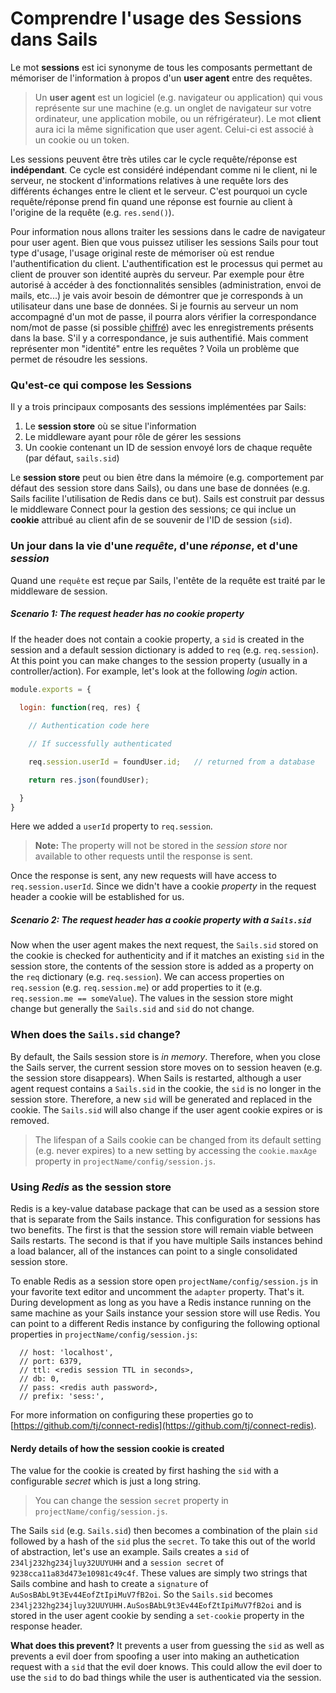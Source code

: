# Comprendre l'usage des Sessions dans Sails

Le mot **sessions** est ici synonyme de tous les composants permettant de mémoriser de l'information à propos d'un **user agent** entre des requêtes.

>Un **user agent** est un logiciel (e.g. navigateur ou application) qui vous représente sur une machine (e.g. un onglet de navigateur sur votre ordinateur, une application mobile, ou un réfrigérateur). Le mot **client** aura ici la même signification que user agent. Celui-ci est associé à un cookie ou un token.

Les sessions peuvent être très utiles car le cycle requête/réponse est **indépendant**. Ce cycle est considéré indépendant comme ni le client, ni le serveur, ne stockent d'informations relatives à une requête lors des différents échanges entre le client et le serveur. C'est pourquoi un cycle requête/réponse prend fin quand une réponse est fournie au client à l'origine de la requête (e.g. `res.send()`).

Pour information nous allons traiter les sessions dans le cadre de navigateur pour user agent. Bien que vous puissez utiliser les sessions Sails pour tout type d'usage, l'usage original reste de mémoriser où est rendue l'authentification du client. L'authentification est le processus qui permet au client de prouver son identité auprès du serveur. Par exemple pour être autorisé à accéder à des fonctionnalités sensibles (administration, envoi de mails, etc...) je vais avoir besoin de démontrer que je corresponds à un utilisateur dans une base de données. Si je fournis au serveur un nom accompagné d'un mot de passe, il pourra alors vérifier la correspondance nom/mot de passe (si possible [chiffré](http://node-machine.org/machinepack-passwords/encrypt-password)) avec les enregistrements présents dans la base.  S'il y a correspondance, je suis authentifié. Mais comment représenter mon "identité" entre les requêtes ? Voila un problème que permet de résoudre les sessions.

### Qu'est-ce qui compose les Sessions
Il y a trois principaux composants des sessions implémentées par Sails:
1. Le **session store** où se situe l'information
2. Le middleware ayant pour rôle de gérer les sessions
3. Un cookie contenant un ID de session envoyé lors de chaque requête (par défaut, `sails.sid`)

Le **session store** peut ou bien être dans la mémoire (e.g. comportement par défaut des session store dans Sails), ou dans une base de données (e.g. Sails facilite l'utilisation de Redis dans ce but).  Sails est construit par dessus le middleware Connect pour la gestion des sessions; ce qui inclue un **cookie** attribué au client afin de se souvenir de l'ID de session (`sid`).

### Un jour dans la vie d'une *requête*, d'une *réponse*, et d'une *session* 
Quand une `requête` est reçue par Sails, l'entête de la requête est traité par le middleware de session.  

##### Scenario 1: The request header has no *cookie property*

If the header does not contain a cookie property, a `sid` is created in the session and a default session dictionary is added to `req` (e.g. `req.session`).  At this point you can make changes to the session property (usually in a controller/action).  For example, let's look at the following *login* action.

```javascript
module.exports = {
  
  login: function(req, res) {

    // Authentication code here

    // If successfully authenticated

    req.session.userId = foundUser.id;   // returned from a database

    return res.json(foundUser);

  }
}
```

Here we added a `userId` property to `req.session`.  

> **Note:** The property will not be stored in the *session store* nor available to other requests until the response is sent.

Once the response is sent, any new requests will have access to `req.session.userId`. Since we didn't have a cookie *property* in the request header a cookie will be established for us.  

##### Scenario 2: The request header has a cookie *property* with a `Sails.sid`

Now when the user agent makes the next request, the `Sails.sid` stored on the cookie is checked for authenticity and if it matches an existing `sid` in the session store, the contents of the session store is added as a property on the `req` dictionary (e.g. `req.session`).  We can access properties on `req.session` (e.g. `req.session.me`) or add properties to it (e.g. `req.session.me == someValue`).  The values in the session store might change but generally the `Sails.sid` and `sid` do not change.

### When does the `Sails.sid` change?
By default, the Sails session store is *in memory*.  Therefore, when you close the Sails server, the current session store moves on to session heaven (e.g. the session store disappears).  When Sails is restarted, although a user agent request contains a `Sails.sid` in the cookie, the `sid` is no longer in the session store.  Therefore, a new `sid` will be generated and replaced in the cookie.  The `Sails.sid` will also change if the user agent cookie expires or is removed.

>The lifespan of a Sails cookie can be changed from its default setting (e.g. never expires) to a new setting by accessing the `cookie.maxAge` property in `projectName/config/session.js`.


### Using *Redis* as the session store 

Redis is a key-value database package that can be used as a session store that is separate from the Sails instance.  This configuration for sessions has two benefits.  The first is that the session store will remain viable between Sails restarts.  The second is that if you have multiple Sails instances behind a load balancer, all of the instances can point to a single consolidated session store.

To enable Redis as a session store open `projectName/config/session.js` in your favorite text editor and uncomment the `adapter` property.  That's it.  During development as long as you have a Redis instance running on the same machine as your Sails instance your session store will use Redis.  You can point to a different Redis instance by configuring the following optional properties in `projectName/config/session.js`:

```
  // host: 'localhost',
  // port: 6379,
  // ttl: <redis session TTL in seconds>,
  // db: 0,
  // pass: <redis auth password>,
  // prefix: 'sess:',

```

For more information on configuring these properties go to [https://github.com/tj/connect-redis](https://github.com/tj/connect-redis).

#### Nerdy details of how the session cookie is created
The value for the cookie is created by first hashing the `sid` with a configurable *secret* which is just a long string.

>You can change the session `secret` property in `projectName/config/session.js`. 

The Sails `sid` (e.g. `Sails.sid`) then becomes a combination of the plain `sid` followed by a hash of the `sid` plus the `secret`.  To take this out of the world of abstraction, let's use an example.  Sails creates a `sid` of `234lj232hg234jluy32UUYUHH` and a `session secret` of `9238cca11a83d473e10981c49c4f`. These values are simply two strings that Sails combine and hash to create a `signature` of `AuSosBAbL9t3Ev44EofZtIpiMuV7fB2oi`.  So the `Sails.sid` becomes `234lj232hg234jluy32UUYUHH.AuSosBAbL9t3Ev44EofZtIpiMuV7fB2oi` and is stored in the user agent cookie by sending a `set-cookie` property in the response header. 

**What does this prevent?** It prevents a user from guessing the `sid` as well as prevents a evil doer from spoofing a user into making an authetication request with a `sid` that the evil doer knows.  This could allow the evil doer to use the `sid` to do bad things while the user is authenticated via the session.

<docmeta name="displayName" value="Sessions">
